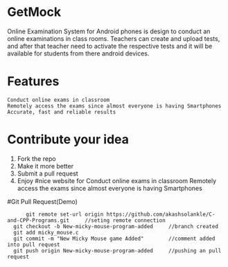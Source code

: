 # GetMock


Online Examination System for Android phones is design to conduct an online examinations in class rooms. Teachers can create and upload tests, and after that teacher need to activate the respective tests and it will be available for students from there android devices.

# Features

    Conduct online exams in classroom
    Remotely access the exams since almost everyone is having Smartphones
    Accurate, fast and reliable results
    
# Contribute your idea
1. Fork the repo
2. Make it more better
3. Submit a pull request
4. Enjoy
#nice website for Conduct online exams in classroom
Remotely access the exams since almost everyone is having Smartphones


#Git Pull Request(Demo)

          git remote set-url origin https://github.com/akashsolankle/C-and-CPP-Programs.git		//seting remote connection
	  git checkout -b New-micky-mouse-program-added		//branch created 
  	  git add micky_mouse.c 
  	  git commit -m "New Micky Mouse game Added"		//comment added into pull request
  	  git push origin New-micky-mouse-program-added  	//pushing an pull request

